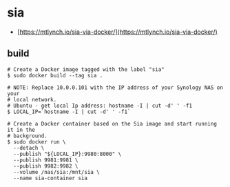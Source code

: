 # sia

- [https://mtlynch.io/sia-via-docker/](https://mtlynch.io/sia-via-docker/)

## build

```
# Create a Docker image tagged with the label "sia"
$ sudo docker build --tag sia .

```

```
# NOTE: Replace 10.0.0.101 with the IP address of your Synology NAS on your
# local network.
# Ubuntu - get local Ip address: hostname -I | cut -d' ' -f1
$ LOCAL_IP=`hostname -I | cut -d' ' -f1`

```

```
# Create a Docker container based on the Sia image and start running it in the
# background.
$ sudo docker run \
  --detach \
  --publish "${LOCAL_IP}:9980:8000" \
  --publish 9981:9981 \
  --publish 9982:9982 \
  --volume /nas/sia:/mnt/sia \
  --name sia-container sia
```